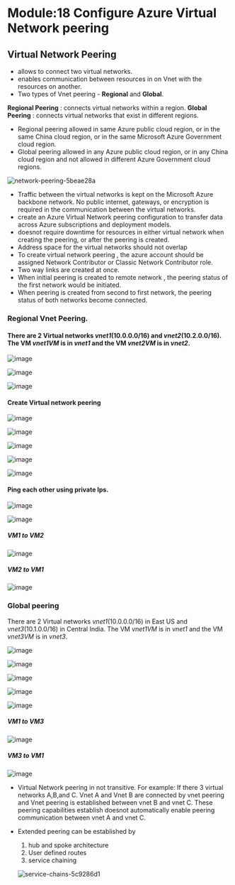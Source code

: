 # Module:18 Configure Azure Virtual Network peering

## Virtual Network Peering

- allows to connect two virtual networks.
- enables communication between resources in on Vnet with the resources on another.
- Two types of Vnet peering - __Regional__ and __Global__.

__Regional Peering__ : connects virtual networks within a region.
__Global Peering__ : connects virtual networks that exist in different regions.

- Regional peering allowed in same Azure public cloud region, or in the same China cloud region, or in the same Microsoft Azure Government cloud region.
- Global peering allowed in any Azure public cloud region, or in any China cloud region and not allowed in different Azure Government cloud regions.

![network-peering-5beae28a](https://github.com/anuja2015/AZ-104/assets/16287330/992f5041-aa5f-4bbe-a0c8-b190be1cb179)

- Traffic between the virtual networks is kept on the Microsoft Azure backbone network. No public internet, gateways, or encryption is required in the communication between the virtual networks.
- create an Azure Virtual Network peering configuration to transfer data across Azure subscriptions and deployment models.
- doesnot require downtime for resources in either virtual network when creating the peering, or after the peering is created.
- Address space for the virtual networks should not overlap
- To create virtual network peering , the azure account should be assigned Network Contributor or Classic Network Contributor role.
- Two way links are created at once.
- When initial peering is created to remote network , the peering status of the first network would be initiated.
- When peering is created from second to first network, the peering status of both networks become connected.

### Regional Vnet Peering.

#### There are 2 Virtual networks _vnet1_(10.0.0.0/16) and _vnet2_(10.2.0.0/16). The VM _vnet1VM_ is in _vnet1_ and the VM _vnet2VM_ is in _vnet2_.

![image](https://github.com/anuja2015/AZ-104/assets/16287330/c7927c2a-658d-44a8-9f02-54564159b920)

![image](https://github.com/anuja2015/AZ-104/assets/16287330/186bd89c-16ca-47e8-859c-f05c0b036709)

![image](https://github.com/anuja2015/AZ-104/assets/16287330/39636824-bed8-4d71-9907-34ab25367688)

#### Create Virtual network peering

![image](https://github.com/anuja2015/AZ-104/assets/16287330/57a12121-0ddd-4e9b-8fe0-88ab10ed9de7)

![image](https://github.com/anuja2015/AZ-104/assets/16287330/f78fd92f-2465-4f65-8a43-a9ece0a1a9a4)

![image](https://github.com/anuja2015/AZ-104/assets/16287330/f45f0128-bf45-44ea-87ad-ecef65f05846)

![image](https://github.com/anuja2015/AZ-104/assets/16287330/fc4a014a-b1a8-4e97-a0a2-d81409dd2597)

![image](https://github.com/anuja2015/AZ-104/assets/16287330/29c30cd5-3856-45b6-a632-052e46d2fb77)

#### Ping each other using private Ips.

![image](https://github.com/anuja2015/AZ-104/assets/16287330/3bc24bd8-53de-4cda-beed-6688a9952e0d)

![image](https://github.com/anuja2015/AZ-104/assets/16287330/1c07cd9f-cf98-416b-8a1c-9927d6b7093f)

##### VM1 to VM2

![image](https://github.com/anuja2015/AZ-104/assets/16287330/7e482542-161d-4937-b2cf-59b8f65230bf)

##### VM2 to VM1

![image](https://github.com/anuja2015/AZ-104/assets/16287330/c7e7adeb-ad6b-454b-8053-0d03650cbda2)


### Global peering

There are 2 Virtual networks _vnet1_(10.0.0.0/16) in East US and _vnet3_(10.1.0.0/16) in Central India. The VM _vnet1VM_ is in _vnet1_ and the VM _vnet3VM_ is in _vnet3_.

![image](https://github.com/anuja2015/AZ-104/assets/16287330/aac1db4e-463b-4849-9650-b5542ec56ed8)

![image](https://github.com/anuja2015/AZ-104/assets/16287330/00cd1dc4-46fd-4c44-a010-1bc92f49a830)

![image](https://github.com/anuja2015/AZ-104/assets/16287330/e6e33875-47de-4886-b0e1-8f5fa9ca9cf2)

![image](https://github.com/anuja2015/AZ-104/assets/16287330/947d68fc-e086-4b8f-ab37-5af7eace49e5)

![image](https://github.com/anuja2015/AZ-104/assets/16287330/a42b18be-4584-4d82-ac2d-83abf3f3f145)

##### VM1 to VM3

![image](https://github.com/anuja2015/AZ-104/assets/16287330/3350caef-4679-4acd-adb5-9db570d5ac88)

##### VM3 to VM1

![image](https://github.com/anuja2015/AZ-104/assets/16287330/cd4a6568-9ed4-40c3-8707-396ccac6918e)


- Virtual Network peering in not transitive. For example: If there 3 virtual networks A,B,and C. Vnet A and Vnet B are connected by vnet peering and  Vnet peering is established between vnet B and vnet C. These peering capabilities establish doesnot automatically enable peering communication between vnet A and vnet C.
- Extended peering can be established by
     1. hub and spoke architecture
     2. User defined routes
     3. service chaining

  ![service-chains-5c9286d1](https://github.com/anuja2015/AZ-104/assets/16287330/d5868d47-9705-4749-b268-40cc84aa507a)



